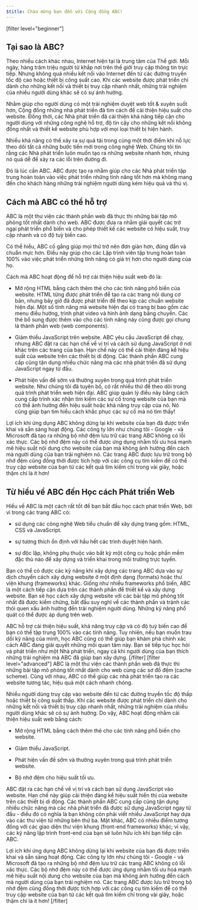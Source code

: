 ```yaml
---
$title: Chào mừng bạn đến với Cộng đồng ABC!
---
```

[filter level="beginner"]
## Tại sao là ABC?

Theo nhiều cách khác nhau, Internet hiện tại là trung tâm của Thế giới. Mỗi ngày, hàng trăm triệu người từ khắp nơi trên thế giới truy cập thông tin trực tiếp. Nhưng không quá nhiều kết nối vào Internet đến từ các đường truyền tốc độ cao hoặc thiết bị công suất cao. Khi các website được phát triển chỉ dành cho những kết nối và thiết bị truy cập nhanh nhất, những trải nghiệm của nhiều người dùng khác sẽ có sự ảnh hưởng.

Nhằm giúp cho người dùng có một trải nghiệm duyệt web tốt & xuyên suốt hơn, Cộng đồng những nhà phát triển đã tìm cách để cải thiện hiệu suất cho website. Đồng thời, các Nhà phát triển đã cải thiện khả năng tiếp cận cho người dùng với những công nghệ hỗ trợ, độ tin cậy cho những kết nối không đồng nhất và thiết kế website phù hợp với mọi loại thiết bị hiện hành.

Nhiều khả năng có thể xảy ra sự quá tải trong cùng một thời điểm khi nỗ lực theo dõi tất cả những bước tiến mới trong công nghệ Web. Chúng tôi tin rằng các Nhà phát triển luôn muốn tạo ra những website nhanh hơn, nhưng nó quá dễ để xảy ra các lỗi trên đường đi.

Đó là lúc cần ABC. ABC được tạo ra nhằm giúp cho các Nhà phát triển tập trung hoàn toàn vào việc phát triển những tính năng tốt hơn mà không mang đến cho khách hàng những trải nghiệm người dùng kém hiệu quả và thú vị.

## Cách mà ABC có thể hỗ trợ

ABC là một thư viện các thành phần web đã thực thi những bài tập mô phỏng tốt nhất dành cho web. ABC được đưa ra nhằm giải quyết các trở ngại phát triển phổ biến và cho phép thiết kế các website có hiệu suất, truy cập nhanh và có độ tuỳ biến cao.

Có thể hiểu, ABC cố gắng giúp mọi thứ trở nên đơn giản hơn, đúng đắn và chuẩn mực hơn. Điều này giúp cho các Lập trình viên tập trung hoàn toàn 100% vào việc phát triển những tính năng có giá trị hơn cho người dùng của họ.

Cách mà ABC hoạt động để hỗ trợ cải thiện hiệu suất web đó là:

- Mở rộng HTML bằng cách thêm thẻ cho các tính năng phổ biến của website. HTML từng được phát triển để tạo ra các trang nội dung cơ bản, nhưng bây giờ đã được phát triển để theo kịp các chuẩn website hiện đại. Một số tính năng mà website hiện đại có trang bị bao gồm các menu điều hướng, trình phát video và hình ảnh dạng băng chuyền. Các thẻ bổ sung được thêm vào cho các tính năng này cũng được gọi chung là thành phần web (web components).

- Giảm thiểu JavaScript trên website. ABC yêu cầu JavaScript để chạy, nhưng ABC đặt ra các hạn chế về vị trí và cách sử dụng JavaScript ở nơi khác trên các trang của bạn. Hạn chế này có thể cải thiện đáng kể hiệu suất của website trên các thiết bị di động. Các thành phần ABC cung cấp cũng tận dụng nhiều chức năng mà các nhà phát triển đã sử dụng JavaScript ngay từ đầu.

- Phát hiện vấn đề sớm và thường xuyên trong quá trình phát triển website. Như chúng tôi đã tuyên bố, có rất nhiều thứ để theo dõi trong quá trình phát triển web hiện đại. ABC giúp quản lý điều này bằng cách cung cấp trình xác nhận tìm kiếm các sự cố trong website của bạn mà có thể ảnh hưởng đến hiệu suất hoặc khả năng truy cập của nó. Nó cũng giúp bạn tìm hiểu cách khắc phục các sự cố mà nó tìm thấy!

Lợi ích khi ứng dụng ABC không dừng lại khi website của bạn đã được triển khai và sẵn sàng hoạt động. Các công ty lớn như chúng tôi - Google - và Microsoft đã tạo ra những bộ nhớ đệm lưu trữ các trang ABC không có lỗi xác thực. Các bộ nhớ đệm này có thể được ứng dụng nhằm tối ưu hoá mạnh mẽ hiệu suất nội dung cho website của bạn mà không ảnh hưởng đến cách mà người dùng của bạn trải nghiệm nó. Các trang ABC được lưu trữ trong bộ nhớ đệm cũng đồng thời được tích hợp với các công cụ tìm kiếm để có thể truy cập website của bạn từ các kết quả tìm kiếm chỉ trong vài giây, hoặc thậm chí là ít hơn!

## Từ hiểu về ABC đến Học cách Phát triển Web

Hiểu về ABC là một cách rất tốt để bạn bắt đầu học cách phát triển Web, bởi vì trong các trang ABC có:

- sử dụng các công nghệ Web tiểu chuẩn để xây dựng trang gồm: HTML, CSS và JavaScript.

- sự tương thích ổn định với hầu hết các trình duyệt hiện hành.

- sự độc lập, không phụ thuộc vào bất kỳ một công cụ hoặc phần mềm đặc thù nào để xây dựng và triển khai trong môi trường trực tuyến.

Bạn có thể có được các kỹ năng khi xây dựng các trang ABC dựa vào sự dịch chuyển cách xây dựng website ở một định dạng (formats) hoặc thư viện khung (frameworks) khác. Giống như nhiều frameworks phổ biến, ABC là một cách tiếp cận dựa trên các thành phần để thiết kế và xây dựng website. Bạn sẽ học cách xây dựng website với các bài tập mô phỏng tốt nhất đã được kiểm chứng, bắt đầu suy nghĩ về các thành phần và tránh các thói quen xấu ảnh hưởng đến trải nghiệm người dùng. Những kỹ năng phổ quát có thể được áp dụng trên web.

ABC hỗ trợ cải thiện hiệu suất, khả năng truy cập và có độ tuỳ biến cao để bạn có thể tập trung 100% vào các tính năng. Tuy nhiên, nếu bạn muốn trau dồi kỹ năng của mình, học ABC cũng có thể giúp bạn khám phá chính xác cách ABC đang giải quyết những mối quan tâm này. Bạn sẽ tiếp tục học hỏi và phát triển như một Nhà phát triển, ngay cả khi người dùng của bạn thích những trải nghiệm mà ABC đã giúp bạn xây dựng.
[/filter]
[filter level="advanced"]
ABC là một thư viện các thành phần web đã thực thi những bài tập mô phỏng tốt nhất dành cho web cùng các sơ đồ đệm (cache scheme). Cùng với nhau, ABC có thể giúp các nhà phát triển tạo ra các website tương tác, hiệu quả một cách nhanh chóng.

Nhiều người dùng truy cập vào website đến từ các đường truyền tốc độ thấp hoặc thiết bị công suất thấp. Khi các website được phát triển chỉ dành cho những kết nối và thiết bị truy cập nhanh nhất, những trải nghiệm của nhiều người dùng khác sẽ có sự ảnh hưởng.
Do vậy, ABC hoạt động nhằm cải thiện hiệu suất web bằng cách:

- Mở rộng HTML bằng cách thêm thẻ cho các tính năng phổ biến cho website.

- Giảm thiểu JavaScript.

- Phát hiện vấn đề sớm và thường xuyên trong quá trình phát triển website.

- Bộ nhớ đệm cho hiệu suất tối ưu.

ABC đặt ra các hạn chế về vị trí và cách bạn sử dụng JavaScript vào website. Hạn chế này giúp cải thiện đáng kể hiệu suất hiển thị của website trên các thiết bị di động. Các thành phần ABC cung cấp cũng tận dụng nhiều chức năng mà các nhà phát triển đã được sử dụng JavaScript ngay từ đầu - điều đó có nghĩa là bạn không còn phải viết nhiều JavaScript hay dựa vào các thư viện từ những bên thứ ba. Mặt khác, ABC có nhiều điểm tương đồng với các giao diện thư viện khung (front-end frameworks) khác; vì vậy, các kỹ năng lập trình front-end của bạn sẽ luôn hữu ích khi bạn tiếp cận ABC.

Lợi ích khi ứng dụng ABC không dừng lại khi website của bạn đã được triển khai và sẵn sàng hoạt động. Các công ty lớn như chúng tôi - Google - và Microsoft đã tạo ra những bộ nhớ đệm lưu trữ các trang ABC không có lỗi xác thực. Các bộ nhớ đệm này có thể được ứng dụng nhằm tối ưu hoá mạnh mẽ hiệu suất nội dung cho website của bạn mà không ảnh hưởng đến cách mà người dùng của bạn trải nghiệm nó. Các trang ABC được lưu trữ trong bộ nhớ đệm cũng đồng thời được tích hợp với các công cụ tìm kiếm để có thể truy cập website của bạn từ các kết quả tìm kiếm chỉ trong vài giây, hoặc thậm chí là ít hơn!
[/filter]
